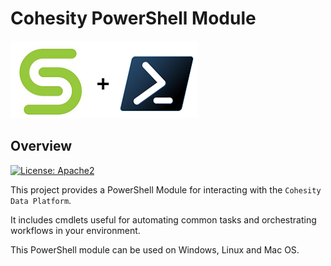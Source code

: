 # Cohesity PowerShell Module

![](assets/cohesity_powershell.png)

## Overview
[![License: Apache2](https://img.shields.io/hexpm/l/plug.svg?style=flat-square)](https://github.com/cohesity/cohesity-powershell-module/blob/master/LICENSE)

This project provides a PowerShell Module for interacting with the `Cohesity Data Platform`.

It includes cmdlets useful for automating common tasks and orchestrating workflows in your environment.

This PowerShell module can be used on Windows, Linux and Mac OS.
